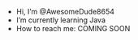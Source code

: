 - Hi, I’m @AwesomeDude8654
- I’m currently learning Java
- How to reach me: COMING SOON

<!---
AwesomeDude8654/AwesomeDude8654 is a ✨ special ✨ repository because its `README.md` (this file) appears on your GitHub profile.
You can click the Preview link to take a look at your changes.
--->
